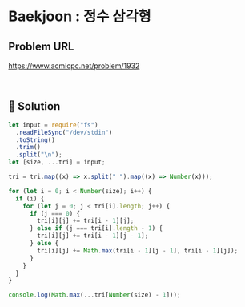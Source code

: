 # Baekjoon : 정수 삼각형

## Problem URL

https://www.acmicpc.net/problem/1932

<br/>

## 🚩 Solution

```js
let input = require("fs")
  .readFileSync("/dev/stdin")
  .toString()
  .trim()
  .split("\n");
let [size, ...tri] = input;

tri = tri.map((x) => x.split(" ").map((x) => Number(x)));

for (let i = 0; i < Number(size); i++) {
  if (i) {
    for (let j = 0; j < tri[i].length; j++) {
      if (j === 0) {
        tri[i][j] += tri[i - 1][j];
      } else if (j === tri[i].length - 1) {
        tri[i][j] += tri[i - 1][j - 1];
      } else {
        tri[i][j] += Math.max(tri[i - 1][j - 1], tri[i - 1][j]);
      }
    }
  }
}

console.log(Math.max(...tri[Number(size) - 1]));
```
